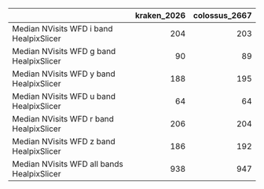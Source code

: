 |                                            |   kraken_2026 |   colossus_2667 |
|:-------------------------------------------|--------------:|----------------:|
| Median NVisits WFD i band HealpixSlicer    |           204 |             203 |
| Median NVisits WFD g band HealpixSlicer    |            90 |              89 |
| Median NVisits WFD y band HealpixSlicer    |           188 |             195 |
| Median NVisits WFD u band HealpixSlicer    |            64 |              64 |
| Median NVisits WFD r band HealpixSlicer    |           206 |             204 |
| Median NVisits WFD z band HealpixSlicer    |           186 |             192 |
| Median NVisits WFD all bands HealpixSlicer |           938 |             947 |

